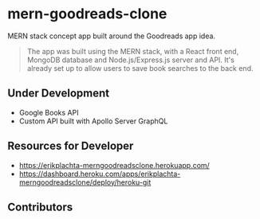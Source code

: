 # mern-goodreads-clone

MERN stack concept app built around the Goodreads app idea.

> The app was built using the MERN stack, with a React front end, MongoDB database
> and Node.js/Express.js server and API. It's already set up to allow users to
> save book searches to the back end.

## Under Development

- Google Books API
- Custom API built with Apollo Server GraphQL

## Resources for Developer

- https://erikplachta-merngoodreadsclone.herokuapp.com/
- https://dashboard.heroku.com/apps/erikplachta-merngoodreadsclone/deploy/heroku-git

## Contributors
